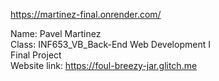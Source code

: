https://martinez-final.onrender.com/

Name: Pavel Martinez <br>
Class: INF653_VB_Back-End Web Development I <br>
Final Project <br>
Website link: https://foul-breezy-jar.glitch.me





